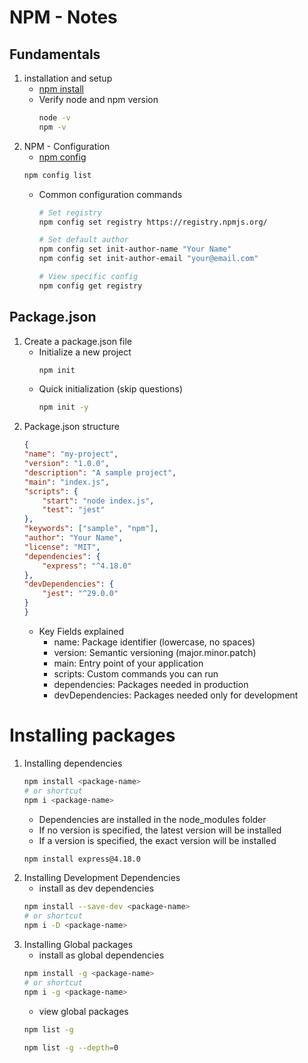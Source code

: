 # NPM - Notes

## Fundamentals
1. installation and setup
    - [npm install](https://docs.npmjs.com/cli/v8/commands/npm-install)
    - Verify node and npm version
        ```bash
        node -v
        npm -v
        ```
2. NPM - Configuration
    - [npm config](https://docs.npmjs.com/cli/v8/commands/npm-config)
    ```bash
    npm config list
    ```
    - Common configuration commands
        ```bash
        # Set registry
        npm config set registry https://registry.npmjs.org/

        # Set default author
        npm config set init-author-name "Your Name"
        npm config set init-author-email "your@email.com"

        # View specific config
        npm config get registry
        ```

## Package.json
1. Create a package.json file
    - Initialize a new project
        ```bash
        npm init
        ```
    - Quick initialization (skip questions)
        ```bash
        npm init -y
        ```
2. Package.json structure
    ```json
    {
    "name": "my-project",
    "version": "1.0.0",
    "description": "A sample project",
    "main": "index.js",
    "scripts": {
        "start": "node index.js",
        "test": "jest"
    },
    "keywords": ["sample", "npm"],
    "author": "Your Name",
    "license": "MIT",
    "dependencies": {
        "express": "^4.18.0"
    },
    "devDependencies": {
        "jest": "^29.0.0"
    }
    }
    ```
    - Key Fields explained
        - name: Package identifier (lowercase, no spaces)
        - version: Semantic versioning (major.minor.patch)
        - main: Entry point of your application
        - scripts: Custom commands you can run
        - dependencies: Packages needed in production
        - devDependencies: Packages needed only for development

# Installing packages

1. Installing dependencies
    ```bash
    npm install <package-name>
    # or shortcut
    npm i <package-name>
    ```
    - Dependencies are installed in the node_modules folder
    - If no version is specified, the latest version will be installed
    - If a version is specified, the exact version will be installed
    ```bash
    npm install express@4.18.0
    ```
2. Installing Development Dependencies
    - install as dev dependencies
    ```bash
    npm install --save-dev <package-name>
    # or shortcut
    npm i -D <package-name>
    ```
3. Installing Global packages
    - install as global dependencies
    ```bash 
    npm install -g <package-name>
    # or shortcut
    npm i -g <package-name>
    ```
    - view global packages
    ```bash
    npm list -g

    npm list -g --depth=0
    ```